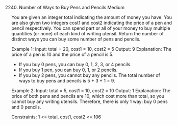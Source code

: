 2240. Number of Ways to Buy Pens and Pencils
Medium

You are given an integer total indicating the amount of money you have.
You are also given two integers cost1 and cost2 indicating the price of a pen and pencil respectively. 
You can spend part or all of your money to buy multiple quantities (or none) of each kind of writing utensil.
Return the number of distinct ways you can buy some number of pens and pencils.

Example 1:
Input: total = 20, cost1 = 10, cost2 = 5
Output: 9
Explanation: The price of a pen is 10 and the price of a pencil is 5.
- If you buy 0 pens, you can buy 0, 1, 2, 3, or 4 pencils.
- If you buy 1 pen, you can buy 0, 1, or 2 pencils.
- If you buy 2 pens, you cannot buy any pencils.
The total number of ways to buy pens and pencils is 5 + 3 + 1 = 9.

Example 2:
Input: total = 5, cost1 = 10, cost2 = 10
Output: 1
Explanation: The price of both pens and pencils are 10, which cost more than total, so you cannot buy any writing utensils. Therefore, there is only 1 way: buy 0 pens and 0 pencils.
 
Constraints:
1 <= total, cost1, cost2 <= 106
